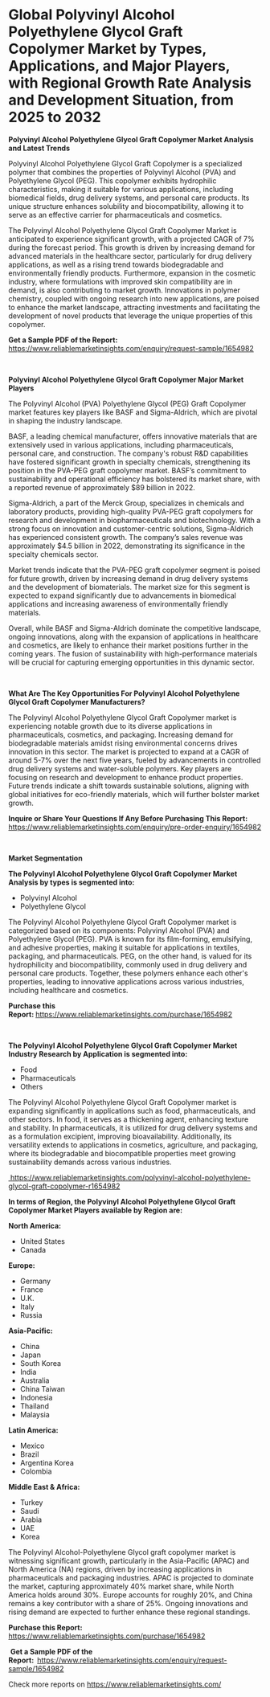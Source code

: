 <p><h1>Global Polyvinyl Alcohol Polyethylene Glycol Graft Copolymer Market by Types, Applications, and Major Players, with Regional Growth Rate Analysis and Development Situation, from 2025 to 2032</h1></p><p><strong>Polyvinyl Alcohol Polyethylene Glycol Graft Copolymer Market Analysis and Latest Trends</strong></p>
<p><p>Polyvinyl Alcohol Polyethylene Glycol Graft Copolymer is a specialized polymer that combines the properties of Polyvinyl Alcohol (PVA) and Polyethylene Glycol (PEG). This copolymer exhibits hydrophilic characteristics, making it suitable for various applications, including biomedical fields, drug delivery systems, and personal care products. Its unique structure enhances solubility and biocompatibility, allowing it to serve as an effective carrier for pharmaceuticals and cosmetics.</p><p>The Polyvinyl Alcohol Polyethylene Glycol Graft Copolymer Market is anticipated to experience significant growth, with a projected CAGR of 7% during the forecast period. This growth is driven by increasing demand for advanced materials in the healthcare sector, particularly for drug delivery applications, as well as a rising trend towards biodegradable and environmentally friendly products. Furthermore, expansion in the cosmetic industry, where formulations with improved skin compatibility are in demand, is also contributing to market growth. Innovations in polymer chemistry, coupled with ongoing research into new applications, are poised to enhance the market landscape, attracting investments and facilitating the development of novel products that leverage the unique properties of this copolymer.</p></p>
<p><strong>Get a Sample PDF of the Report:&nbsp;</strong> <a href="https://www.reliablemarketinsights.com/enquiry/request-sample/1654982?utm_campaign=1894&utm_medium=2&utm_source=Github&utm_content=ia&utm_term=07032025&utm_id=polyvinyl-alcohol-polyethylene-glycol-graft-copolymer">https://www.reliablemarketinsights.com/enquiry/request-sample/1654982</a></p>
<p>&nbsp;</p>
<p><strong>Polyvinyl Alcohol Polyethylene Glycol Graft Copolymer Major Market Players</strong></p>
<p><p>The Polyvinyl Alcohol (PVA) Polyethylene Glycol (PEG) Graft Copolymer market features key players like BASF and Sigma-Aldrich, which are pivotal in shaping the industry landscape. </p><p>BASF, a leading chemical manufacturer, offers innovative materials that are extensively used in various applications, including pharmaceuticals, personal care, and construction. The company's robust R&D capabilities have fostered significant growth in specialty chemicals, strengthening its position in the PVA-PEG graft copolymer market. BASF’s commitment to sustainability and operational efficiency has bolstered its market share, with a reported revenue of approximately $89 billion in 2022.</p><p>Sigma-Aldrich, a part of the Merck Group, specializes in chemicals and laboratory products, providing high-quality PVA-PEG graft copolymers for research and development in biopharmaceuticals and biotechnology. With a strong focus on innovation and customer-centric solutions, Sigma-Aldrich has experienced consistent growth. The company’s sales revenue was approximately $4.5 billion in 2022, demonstrating its significance in the specialty chemicals sector.</p><p>Market trends indicate that the PVA-PEG graft copolymer segment is poised for future growth, driven by increasing demand in drug delivery systems and the development of biomaterials. The market size for this segment is expected to expand significantly due to advancements in biomedical applications and increasing awareness of environmentally friendly materials.</p><p>Overall, while BASF and Sigma-Aldrich dominate the competitive landscape, ongoing innovations, along with the expansion of applications in healthcare and cosmetics, are likely to enhance their market positions further in the coming years. The fusion of sustainability with high-performance materials will be crucial for capturing emerging opportunities in this dynamic sector.</p></p>
<p>&nbsp;</p>
<p><strong>What Are The Key Opportunities For Polyvinyl Alcohol Polyethylene Glycol Graft Copolymer Manufacturers?</strong></p>
<p><p>The Polyvinyl Alcohol Polyethylene Glycol Graft Copolymer market is experiencing notable growth due to its diverse applications in pharmaceuticals, cosmetics, and packaging. Increasing demand for biodegradable materials amidst rising environmental concerns drives innovation in this sector. The market is projected to expand at a CAGR of around 5-7% over the next five years, fueled by advancements in controlled drug delivery systems and water-soluble polymers. Key players are focusing on research and development to enhance product properties. Future trends indicate a shift towards sustainable solutions, aligning with global initiatives for eco-friendly materials, which will further bolster market growth.</p></p>
<p><strong>Inquire or Share Your Questions If Any Before Purchasing This Report:</strong> <a href="https://www.reliablemarketinsights.com/enquiry/pre-order-enquiry/1654982?utm_campaign=1894&utm_medium=2&utm_source=Github&utm_content=ia&utm_term=07032025&utm_id=polyvinyl-alcohol-polyethylene-glycol-graft-copolymer">https://www.reliablemarketinsights.com/enquiry/pre-order-enquiry/1654982</a></p>
<p>&nbsp;</p>
<p><strong>Market Segmentation</strong></p>
<p><strong>The Polyvinyl Alcohol Polyethylene Glycol Graft Copolymer Market Analysis by types is segmented into:</strong></p>
<p><ul><li>Polyvinyl Alcohol</li><li>Polyethylene Glycol</li></ul></p>
<p><p>The Polyvinyl Alcohol Polyethylene Glycol Graft Copolymer market is categorized based on its components: Polyvinyl Alcohol (PVA) and Polyethylene Glycol (PEG). PVA is known for its film-forming, emulsifying, and adhesive properties, making it suitable for applications in textiles, packaging, and pharmaceuticals. PEG, on the other hand, is valued for its hydrophilicity and biocompatibility, commonly used in drug delivery and personal care products. Together, these polymers enhance each other's properties, leading to innovative applications across various industries, including healthcare and cosmetics.</p></p>
<p><strong>Purchase this Report:&nbsp;</strong><a href="https://www.reliablemarketinsights.com/purchase/1654982?utm_campaign=1894&utm_medium=2&utm_source=Github&utm_content=ia&utm_term=07032025&utm_id=polyvinyl-alcohol-polyethylene-glycol-graft-copolymer">https://www.reliablemarketinsights.com/purchase/1654982</a></p>
<p>&nbsp;</p>
<p><strong>The Polyvinyl Alcohol Polyethylene Glycol Graft Copolymer Market Industry Research by Application is segmented into:</strong></p>
<p><ul><li>Food</li><li>Pharmaceuticals</li><li>Others</li></ul></p>
<p><p>The Polyvinyl Alcohol Polyethylene Glycol Graft Copolymer market is expanding significantly in applications such as food, pharmaceuticals, and other sectors. In food, it serves as a thickening agent, enhancing texture and stability. In pharmaceuticals, it is utilized for drug delivery systems and as a formulation excipient, improving bioavailability. Additionally, its versatility extends to applications in cosmetics, agriculture, and packaging, where its biodegradable and biocompatible properties meet growing sustainability demands across various industries.</p></p>
<p><a href="https://www.reliablemarketinsights.com/polyvinyl-alcohol-polyethylene-glycol-graft-copolymer-r1654982?utm_campaign=1894&utm_medium=2&utm_source=Github&utm_content=ia&utm_term=07032025&utm_id=polyvinyl-alcohol-polyethylene-glycol-graft-copolymer">&nbsp;https://www.reliablemarketinsights.com/polyvinyl-alcohol-polyethylene-glycol-graft-copolymer-r1654982</a></p>
<p><strong>In terms of Region, the Polyvinyl Alcohol Polyethylene Glycol Graft Copolymer Market Players available by Region are:</strong></p>
<p>
    <p> <strong> North America: </strong>
        <ul>
            <li>United States</li>
            <li>Canada</li>
        </ul>
        </p> 
    <p> <strong> Europe: </strong>
        <ul>
            <li>Germany</li>
            <li>France</li>
            <li>U.K.</li>
            <li>Italy</li>
            <li>Russia</li>
        </ul>
        </p> 
    <p> <strong> Asia-Pacific: </strong>
        <ul>
            <li>China</li>
            <li>Japan</li>
            <li>South Korea</li>
            <li>India</li>
            <li>Australia</li>
            <li>China Taiwan</li>
            <li>Indonesia</li>
            <li>Thailand</li>
            <li>Malaysia</li>
        </ul>
        </p> 
    <p> <strong> Latin America: </strong>
        <ul>
            <li>Mexico</li>
            <li>Brazil</li>
            <li>Argentina Korea</li>
            <li>Colombia</li>
        </ul>
        </p> 
    <p> <strong> Middle East & Africa: </strong>
        <ul>
            <li>Turkey</li>
            <li>Saudi</li>
            <li>Arabia</li>
            <li>UAE</li>
            <li>Korea</li>
        </ul>
    </p>
    </p>
<p><p>The Polyvinyl Alcohol-Polyethylene Glycol graft copolymer market is witnessing significant growth, particularly in the Asia-Pacific (APAC) and North America (NA) regions, driven by increasing applications in pharmaceuticals and packaging industries. APAC is projected to dominate the market, capturing approximately 40% market share, while North America holds around 30%. Europe accounts for roughly 20%, and China remains a key contributor with a share of 25%. Ongoing innovations and rising demand are expected to further enhance these regional standings.</p></p>
<p><strong>Purchase this Report: </strong><a href="https://www.reliablemarketinsights.com/purchase/1654982?utm_campaign=1894&utm_medium=2&utm_source=Github&utm_content=ia&utm_term=07032025&utm_id=polyvinyl-alcohol-polyethylene-glycol-graft-copolymer">https://www.reliablemarketinsights.com/purchase/1654982</a></p>
<p>&nbsp;<strong>Get a Sample PDF of the Report:&nbsp;&nbsp;</strong><a href="https://www.reliablemarketinsights.com/enquiry/request-sample/1654982?utm_campaign=1894&utm_medium=2&utm_source=Github&utm_content=ia&utm_term=07032025&utm_id=polyvinyl-alcohol-polyethylene-glycol-graft-copolymer">https://www.reliablemarketinsights.com/enquiry/request-sample/1654982</a></p>
<p><strong></strong></p>
<p>Check more reports on <a href="https://www.reliablemarketinsights.com/?utm_campaign=1894&utm_medium=2&utm_source=Github&utm_content=ia&utm_term=07032025&utm_id=polyvinyl-alcohol-polyethylene-glycol-graft-copolymer">https://www.reliablemarketinsights.com/</a></p>